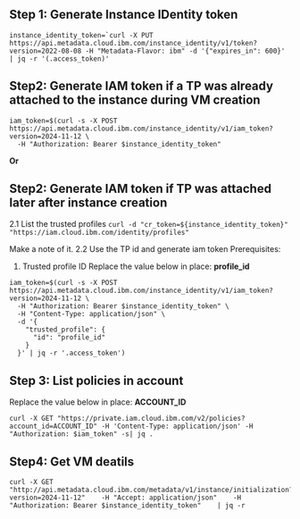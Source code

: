 ## Step 1: Generate Instance IDentity token
```
instance_identity_token=`curl -X PUT https://api.metadata.cloud.ibm.com/instance_identity/v1/token?version=2022-08-08 -H "Metadata-Flavor: ibm" -d '{"expires_in": 600}' | jq -r '(.access_token)'
```

## Step2: Generate IAM token if a TP was already attached to the instance during VM creation
```
iam_token=$(curl -s -X POST https://api.metadata.cloud.ibm.com/instance_identity/v1/iam_token?version=2024-11-12 \
  -H "Authorization: Bearer $instance_identity_token"
```

**Or** 

## Step2: Generate IAM token if TP was attached later after instance creation

2.1 List the trusted profiles
       `curl -d "cr_token=${instance_identity_token}" "https://iam.cloud.ibm.com/identity/profiles"`

Make a note of it.
2.2 Use the TP id and generate iam token
Prerequisites: 
1. Trusted profile ID
Replace the value below in place:  **profile_id**

```
iam_token=$(curl -s -X POST https://api.metadata.cloud.ibm.com/instance_identity/v1/iam_token?version=2024-11-12 \
  -H "Authorization: Bearer $instance_identity_token" \
  -H "Content-Type: application/json" \
  -d '{
    "trusted_profile": {
      "id": "profile_id"
    }
  }' | jq -r '.access_token')
```

## Step 3: List policies in account

Replace the value below in place:  **ACCOUNT_ID**
```
curl -X GET "https://private.iam.cloud.ibm.com/v2/policies?account_id=ACCOUNT_ID" -H 'Content-Type: application/json' -H "Authorization: $iam_token" -s| jq .
```

## Step4: Get VM deatils
```
curl -X GET "http://api.metadata.cloud.ibm.com/metadata/v1/instance/initialization?version=2024-11-12"    -H "Accept: application/json"    -H "Authorization: Bearer $instance_identity_token"    | jq -r
```
